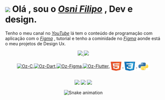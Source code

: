 # <img src="https://media.giphy.com/media/hvRJCLFzcasrR4ia7z/giphy.gif" width="28"> Olá , sou o <a href="https://www.linkedin.com/in/osni-filipo-66a62a1a2"><i>Osni Filipo</i></a> , Dev e design.

Tenho o meu canal no <a href="https://www.figma.com/@osnifilipo"><i>YouTube</i></a><span> lá tem o conteúdo de programação com aplicação com o <a href="https://www.figma.com/@osnifilipo"><i>Figma</i></a><span> , tutorial e tenho a cominidade no <a href="https://www.figma.com/@osnifilipo"><i>Figma</i></a><span> aonde está o meu projetos de Design Ux.
  
<div align="center">
  <a href="https://github.com/OsniFilipo">
  <img height="180em" src="https://github-readme-stats.vercel.app/api?username=osnifilipo&show_icons=true&theme=tokyonight&include_all_commits=true&count_private=true"/>
  <img height="180em" src="https://github-readme-stats.vercel.app/api/top-langs/?username=osnifilipo&layout=compact&langs_count=7&theme=tokyonight"/>
</div>
 
<div align="center" valign="top"><br>
  <img align="center" alt="Oz-C" height="30" width="40" src="https://cdn.jsdelivr.net/gh/devicons/devicon/icons/c/c-original.svg">
  <img align="center" alt="Oz-Dart" height="30" width="40" src="https://cdn.jsdelivr.net/gh/devicons/devicon/icons/dart/dart-original.svg">
  <img align="center" alt="Oz-Figma" height="30" width="40" src="https://cdn.jsdelivr.net/gh/devicons/devicon/icons/figma/figma-original.svg">
  <img align="center" alt="Oz-Flutter" height="30" width="40" src="https://cdn.jsdelivr.net/gh/devicons/devicon/icons/flutter/flutter-original.svg">
  <img align="center" alt="Oz-HTML" height="30" width="40" src="https://raw.githubusercontent.com/devicons/devicon/master/icons/html5/html5-original.svg">
  <img align="center" alt="Oz-CSS" height="30" width="40" src="https://raw.githubusercontent.com/devicons/devicon/master/icons/css3/css3-original.svg">
  <img align="center" alt="Oz-Python" height="30" width="40" src="https://raw.githubusercontent.com/devicons/devicon/master/icons/python/python-original.svg">
  
</div>

##
  

<div align="center">
  <a href="https://www.youtube.com/channel/UCfcHP173bUZB_yjRZOIAceg" target="_blank"><img src="https://img.shields.io/badge/YouTube-FF0000?style=for-the-badge&logo=youtube&logoColor=white" target="_blank"></a>
  <a href="https://www.instagram.com/osni.filipo/" target="_blank"><img src="https://img.shields.io/badge/-Instagram-%23E4405F?style=for-the-badge&logo=instagram&logoColor=white" target="_blank"></a>
  <!-- <a href="https://www.facebook.com/pr.eduardoribeiro" target="_blank"><img src="https://img.shields.io/badge/Facebook-1877F2?style=for-the-badge&logo=facebook&logoColor=white" target="_blank"></a>  -->
  <a href="https://www.linkedin.com/in/osni-filipo-66a62a1a2" target="_blank"><img src="https://img.shields.io/badge/-LinkedIn-%230077B5?style=for-the-badge&logo=linkedin&logoColor=white" target="_blank"></a> 
</div>
 
<div align="center">
  
![Snake animation](https://github.com/osnifilipo/osnifilipo/blob/output/github-contribution-grid-snake.svg)
  
</div>
